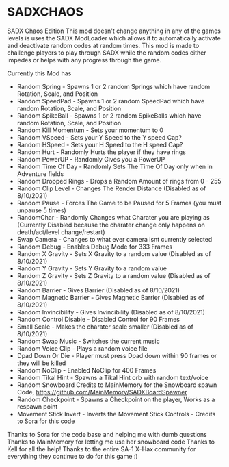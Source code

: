 # SADXCHAOS
SADX Chaos Edition
This mod doesn't change anything in any of the games levels is uses the SADX ModLoader
which allows it to automatically activate and deactivate random codes at random times. 
This mod is made to challenge players to play through SADX while the random codes either impedes or helps with any progress through the game.

Currently this Mod has
- Random Spring - Spawns 1 or 2 random Springs which have random Rotation, Scale, and Position
- Random SpeedPad - Spawns 1 or 2 random SpeedPad which have random Rotation, Scale, and Position
- Random SpikeBall - Spawns 1 or 2 random SpikeBalls which have random Rotation, Scale, and Position
- Random Kill Momentum - Sets your momentum to 0
- Random VSpeed - Sets your Y Speed to the Y speed Cap?
- Random HSpeed -  Sets your H Speed to the H speed Cap?
- Random Hurt -  Randomly Hurts the player if they have rings
- Random PowerUP -  Randomly Gives you a PowerUP
- Random Time Of Day -  Randomly Sets The Time Of Day only when in Adventure fields
- Random Dropped Rings -  Drops a Random Amount of rings from 0 -  255
- Random Clip Level -  Changes The Render Distance (Disabled as of 8/10/2021)
- Random Pause -  Forces The Game to be Paused for 5 Frames (you must unpause 5 times)
- RandomChar -  Randomly Changes what Charater you are playing as (Currently Disabled because the charater change only happens on death/act/level change/restart)
- Swap Camera -  Changes to what ever camera isnt currently selected
- Random Debug -  Enables Debug Mode for 333 Frames 
- Random X Gravity -  Sets X Gravity to a random value (Disabled as of 8/10/2021)
- Random Y Gravity -  Sets Y Gravity to a random value
- Random Z Gravity -  Sets Z Gravity to a random value (Disabled as of 8/10/2021)
- Random Barrier -  Gives Barrier (Disabled as of 8/10/2021)
- Random Magnetic Barrier -  Gives Magnetic Barrier (Disabled as of 8/10/2021)
- Random Invincibility -  Gives Invincibility (Disabled as of 8/10/2021)
- Random Control Disable -  Disabled Control for 90 Frames
- Small Scale -  Makes the charater scale smaller (Disabled as of 8/10/2021)
- Random Swap Music -  Switches the current music
- Random Voice Clip -  Plays a random voice file
- Dpad Down Or Die -  Player must press Dpad down within 90 frames or they will be killed
- Random NoClip -  Enabled NoClip for 400 Frames
- Random Tikal Hint -  Spawns a Tikal Hint orb with random text/voice
- Random Snowboard Credits to MainMemory for the Snowboard spawn Code, https://github.com/MainMemory/SADXBoardSpawner
- Random Checkpoint - Spawns a Checkpoint on the player, Works as a respawn point
- Movement Stick Invert - Inverts the Movement Stick Controls - Credits to Sora for this code





Thanks to Sora for the code base and helping me with dumb questions  
Thanks to MainMemory for letting me use her snowboard code
Thanks to Kell for all the help!
Thanks to the entire SA-1 X-Hax community for everything they continue to do for this game :)
